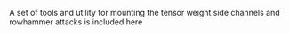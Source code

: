 A set of tools and utility for mounting the tensor weight side channels and rowhammer attacks is included here
